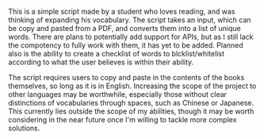 This is a simple script made by a student who loves reading, and was thinking of expanding his vocabulary.
The script takes an input, which can be copy and pasted from a PDF, and converts them into a list of unique words. 
There are plans to potentially add support for APIs, but as I still lack the compotency to fully work with them,
it has yet to be added. Planned also is the ability to create a checklist of words to blcklist/whitelist according
to what the user believes is within their ability.

The script requires users to copy and paste in the contents of the books themselves, so long as it is in English. 
Increasing the scope of the project to other languages may be worthwhile, especially those without clear 
distinctions of vocabularies through spaces, such as Chinese or Japanese. This currently lies outside the scope of
my abilities, though it may be worth considering in the near future once I'm willing to tackle more complex solutions.

